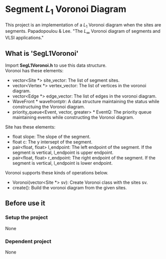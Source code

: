 # Segment $L_1$ Voronoi Diagram

This project is an implementation of a $L_1$ Voronoi diagram when the sites are segments. 
Papadopoulou & Lee. "The $L_\infty$ Voronoi diagram of segments and VLSI applications."

## What is 'SegL1Voronoi'
Import **SegL1Voronoi.h** to use this data structure.  
Voronoi has these elements:
- vector<Site *> site_vector: The list of segment sites.
- vector<Vertex *> vertex_vector: The list of vertices in the voronoi diagram.
- vector<Edge *> edge_vector: The list of edges in the voronoi diagram.
- WaveFront * wavefrontptr: A data structure maintaining the status while constructuing the Voronoi diagram. 
- priority_queue<Event, vector<Event>, greater<Event>> * EventQ: The priority queue maintaining events while constructing the Voronoi diagram. 

Site has these elements:
- float slope: The slope of the segment.
- float c: The y intersept of the segment. 
- pair<float, float> l_endpoint: The left endpoint of the segment. If the segment is vertical, l_endpoint is upper endpoint.
- pair<float, float> r_endpoint: The right endpoint of the segment. If the segment is vertical, l_endpoint is lower endpoint. 


Voronoi supports these kinds of operations below.
- Voronoi(vector<Site *> sv): Create Voronoi class with the sites sv.
- create(): Build the voronoi diagram from the given sites.


## Before use it 
### Setup the project
None

### Dependent project
None